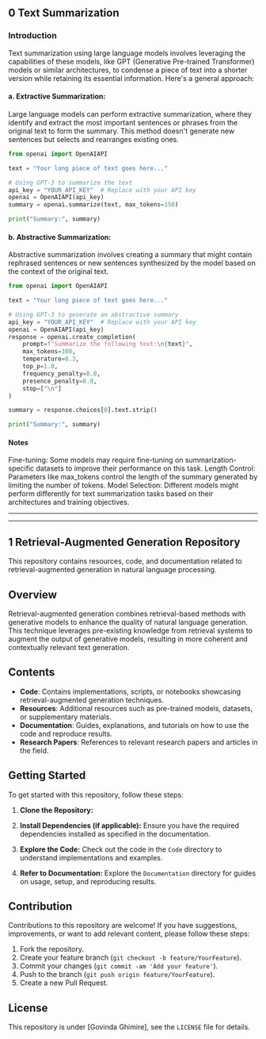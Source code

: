 ## 0 Text Summarization
### Introduction
Text summarization using large language models involves leveraging the capabilities of these models, like GPT (Generative Pre-trained Transformer) models or similar architectures, to condense a piece of text into a shorter version while retaining its essential information. Here's a general approach:

#### a. Extractive Summarization:
Large language models can perform extractive summarization, where they identify and extract the most important sentences or phrases from the original text to form the summary. This method doesn't generate new sentences but selects and rearranges existing ones.

```python
from openai import OpenAIAPI

text = "Your long piece of text goes here..."

# Using GPT-3 to summarize the text
api_key = "YOUR_API_KEY"  # Replace with your API key
openai = OpenAIAPI(api_key)
summary = openai.summarize(text, max_tokens=150)

print("Summary:", summary)

```

#### b. Abstractive Summarization:
Abstractive summarization involves creating a summary that might contain rephrased sentences or new sentences synthesized by the model based on the context of the original text.

```python
from openai import OpenAIAPI

text = "Your long piece of text goes here..."

# Using GPT-3 to generate an abstractive summary
api_key = "YOUR_API_KEY"  # Replace with your API key
openai = OpenAIAPI(api_key)
response = openai.create_completion(
    prompt=f"Summarize the following text:\n{text}",
    max_tokens=100,
    temperature=0.3,
    top_p=1.0,
    frequency_penalty=0.0,
    presence_penalty=0.0,
    stop=["\n"]
)

summary = response.choices[0].text.strip()

print("Summary:", summary)
```
#### Notes
Fine-tuning: Some models may require fine-tuning on summarization-specific datasets to improve their performance on this task.
Length Control: Parameters like max_tokens control the length of the summary generated by limiting the number of tokens.
Model Selection: Different models might perform differently for text summarization tasks based on their architectures and training objectives.

________________________________________________________________________________________________________________
________________________________________________________________________________________________________________

## 1 Retrieval-Augmented Generation Repository

This repository contains resources, code, and documentation related to retrieval-augmented generation in natural language processing.

## Overview

Retrieval-augmented generation combines retrieval-based methods with generative models to enhance the quality of natural language generation. This technique leverages pre-existing knowledge from retrieval systems to augment the output of generative models, resulting in more coherent and contextually relevant text generation.

## Contents

- **Code**: Contains implementations, scripts, or notebooks showcasing retrieval-augmented generation techniques.
- **Resources**: Additional resources such as pre-trained models, datasets, or supplementary materials.
- **Documentation**: Guides, explanations, and tutorials on how to use the code and reproduce results.
- **Research Papers**: References to relevant research papers and articles in the field.

## Getting Started

To get started with this repository, follow these steps:

1. **Clone the Repository:**

2. **Install Dependencies (if applicable):**
Ensure you have the required dependencies installed as specified in the documentation.

3. **Explore the Code:**
Check out the code in the `Code` directory to understand implementations and examples.

4. **Refer to Documentation:**
Explore the `Documentation` directory for guides on usage, setup, and reproducing results.

## Contribution

Contributions to this repository are welcome! If you have suggestions, improvements, or want to add relevant content, please follow these steps:

1. Fork the repository.
2. Create your feature branch (`git checkout -b feature/YourFeature`).
3. Commit your changes (`git commit -am 'Add your feature'`).
4. Push to the branch (`git push origin feature/YourFeature`).
5. Create a new Pull Request.

## License

This repository is under [Govinda Ghimire], see the `LICENSE` file for details.

